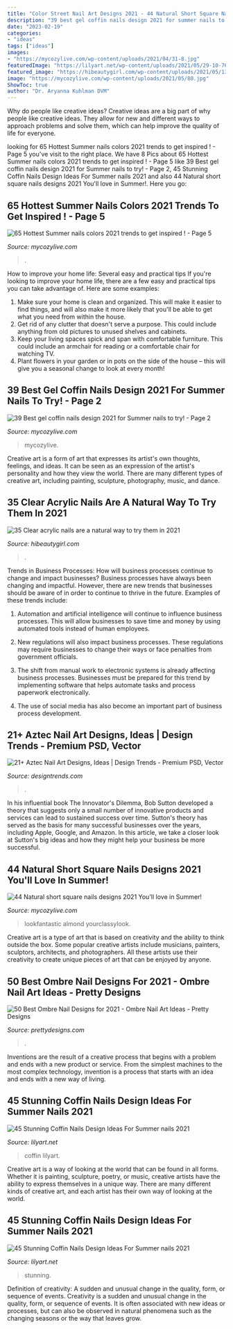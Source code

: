 ```yaml
---
title: "Color Street Nail Art Designs 2021 - 44 Natural Short Square Nails Designs 2021 You&#039;ll Love In Summer!"
description: "39 best gel coffin nails design 2021 for summer nails to try!"
date: "2023-02-19"
categories:
- "ideas"
tags: ["ideas"]
images:
- "https://mycozylive.com/wp-content/uploads/2021/04/31-8.jpg"
featuredImage: "https://lilyart.net/wp-content/uploads/2021/05/29-10-768x1152.jpg"
featured_image: "https://hibeautygirl.com/wp-content/uploads/2021/05/13-5.jpg"
image: "https://mycozylive.com/wp-content/uploads/2021/05/80.jpg"
ShowToc: true
author: "Dr. Aryanna Kuhlman DVM"
---
```



Why do people like creative ideas?
Creative ideas are a big part of why people like creative ideas. They allow for new and different ways to approach problems and solve them, which can help improve the quality of life for everyone.

	

		
looking for 65 Hottest Summer nails colors 2021 trends to get inspired ! - Page 5 you've visit to the right place. We have 8 Pics about 65 Hottest Summer nails colors 2021 trends to get inspired ! - Page 5 like 39 Best gel coffin nails design 2021 for Summer nails to try! - Page 2, 45 Stunning Coffin Nails Design Ideas For Summer nails 2021 and also 44 Natural short square nails designs 2021 You&#039;ll love in Summer!. Here you go:
		
    
## 65 Hottest Summer Nails Colors 2021 Trends To Get Inspired ! - Page 5

<img loading=lazy src="https://mycozylive.com/wp-content/uploads/2021/05/80.jpg" onerror="this.onerror=null;this.src='https://tse3.mm.bing.net/th?id=OIP.Rh5LZ2WPW7fXBkjGfqWRwQHaLH&amp;pid=15.1';" alt="65 Hottest Summer nails colors 2021 trends to get inspired ! - Page 5">

_Source: mycozylive.com_

>. 

	

How to improve your home life: Several easy and practical tips
If you're looking to improve your home life, there are a few easy and practical tips you can take advantage of. Here are some examples:
1. Make sure your home is clean and organized. This will make it easier to find things, and will also make it more likely that you'll be able to get what you need from within the house.
2. Get rid of any clutter that doesn't serve a purpose. This could include anything from old pictures to unused shelves and cabinets.
3. Keep your living spaces spick and span with comfortable furniture. This could include an armchair for reading or a comfortable chair for watching TV. 
4. Plant flowers in your garden or in pots on the side of the house – this will give you a seasonal change to look at every month! 

    
## 39 Best Gel Coffin Nails Design 2021 For Summer Nails To Try! - Page 2

<img loading=lazy src="https://mycozylive.com/wp-content/uploads/2021/05/12-683x1024.jpg" onerror="this.onerror=null;this.src='https://tse1.mm.bing.net/th?id=OIP.ItGxfGDD83BPGBVmewMk0wHaLG&amp;pid=15.1';" alt="39 Best gel coffin nails design 2021 for Summer nails to try! - Page 2">

_Source: mycozylive.com_

>mycozylive. 

	

Creative art is a form of art that expresses its artist's own thoughts, feelings, and ideas. It can be seen as an expression of the artist's personality and how they view the world. There are many different types of creative art, including painting, sculpture, photography, music, and dance.

    
## 35 Clear Acrylic Nails Are A Natural Way To Try Them In 2021

<img loading=lazy src="https://hibeautygirl.com/wp-content/uploads/2021/05/13-5.jpg" onerror="this.onerror=null;this.src='https://tse4.mm.bing.net/th?id=OIP.gBAeajFhdCMFbywzCNmzGAHaLH&amp;pid=15.1';" alt="35 Clear acrylic nails are a natural way to try them in 2021">

_Source: hibeautygirl.com_

>. 

	

Trends in Business Processes: How will business processes continue to change and impact businesses?
Business processes have always been changing and impactful. However, there are new trends that businesses should be aware of in order to continue to thrive in the future. Examples of these trends include:
1. Automation and artificial intelligence will continue to influence business processes. This will allow businesses to save time and money by using automated tools instead of human employees.

2. New regulations will also impact business processes. These regulations may require businesses to change their ways or face penalties from government officials.

3. The shift from manual work to electronic systems is already affecting business processes. Businesses must be prepared for this trend by implementing software that helps automate tasks and process paperwork electronically.

4. The use of social media has also become an important part of business process development.

    
## 21+ Aztec Nail Art Designs, Ideas | Design Trends - Premium PSD, Vector

<img loading=lazy src="https://images.designtrends.com/wp-content/uploads/2016/02/26052351/Wonderful-Nail-Art.jpg" onerror="this.onerror=null;this.src='https://tse1.mm.bing.net/th?id=OIP.0v_aGRCc40o_7yWJozWg1gHaHa&amp;pid=15.1';" alt="21+ Aztec Nail Art Designs, Ideas | Design Trends - Premium PSD, Vector">

_Source: designtrends.com_

>. 

	

In his influential book The Innovator's Dilemma, Bob Sutton developed a theory that suggests only a small number of innovative products and services can lead to sustained success over time. Sutton's theory has served as the basis for many successful businesses over the years, including Apple, Google, and Amazon. In this article, we take a closer look at Sutton's big ideas and how they might help your business be more successful.

    
## 44 Natural Short Square Nails Designs 2021 You&#039;ll Love In Summer!

<img loading=lazy src="https://mycozylive.com/wp-content/uploads/2021/04/31-8.jpg" onerror="this.onerror=null;this.src='https://tse4.mm.bing.net/th?id=OIP.ELLcvNNz3AQ5sj9rNi4FVwHaLH&amp;pid=15.1';" alt="44 Natural short square nails designs 2021 You&#039;ll love in Summer!">

_Source: mycozylive.com_

>lookfantastic almond yourclassylook. 

	

Creative art is a type of art that is based on creativity and the ability to think outside the box. Some popular creative artists include musicians, painters, sculptors, architects, and photographers. All these artists use their creativity to create unique pieces of art that can be enjoyed by anyone.

    
## 50 Best Ombre Nail Designs For 2021 - Ombre Nail Art Ideas - Pretty Designs

<img loading=lazy src="https://www.prettydesigns.com/wp-content/uploads/2017/12/30-wonderful-ombre-nail-designs-for-2018-15.jpg" onerror="this.onerror=null;this.src='https://tse1.mm.bing.net/th?id=OIP.yivCkNT4PZKzXh8NKXmzUQHaHa&amp;pid=15.1';" alt="50 Best Ombre Nail Designs for 2021 - Ombre Nail Art Ideas - Pretty Designs">

_Source: prettydesigns.com_

>. 

	

Inventions are the result of a creative process that begins with a problem and ends with a new product or service. From the simplest machines to the most complex technology, invention is a process that starts with an idea and ends with a new way of living.

    
## 45 Stunning Coffin Nails Design Ideas For Summer Nails 2021

<img loading=lazy src="https://lilyart.net/wp-content/uploads/2021/05/29-10-768x1152.jpg" onerror="this.onerror=null;this.src='https://tse1.mm.bing.net/th?id=OIP.9kS_GZVn9s-yo8ylvUlvRQHaLH&amp;pid=15.1';" alt="45 Stunning Coffin Nails Design Ideas For Summer nails 2021">

_Source: lilyart.net_

>coffin lilyart. 

	

Creative art is a way of looking at the world that can be found in all forms. Whether it is painting, sculpture, poetry, or music, creative artists have the ability to express themselves in a unique way. There are many different kinds of creative art, and each artist has their own way of looking at the world.

    
## 45 Stunning Coffin Nails Design Ideas For Summer Nails 2021

<img loading=lazy src="https://lilyart.net/wp-content/uploads/2021/05/30-10.jpg" onerror="this.onerror=null;this.src='https://tse2.mm.bing.net/th?id=OIP.0AOwhSw7alNx1ylf32nURQHaLH&amp;pid=15.1';" alt="45 Stunning Coffin Nails Design Ideas For Summer nails 2021">

_Source: lilyart.net_

>stunning. 

	

Definition of creativity: A sudden and unusual change in the quality, form, or sequence of events.
Creativity is a sudden and unusual change in the quality, form, or sequence of events. It is often associated with new ideas or processes, but can also be observed in natural phenomena such as the changing seasons or the way that leaves grow.

